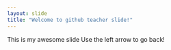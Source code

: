 ```yaml
---
layout: slide
title: "Welcome to github teacher slide!"
---
```

This is my awesome slide
Use the left arrow to go back!